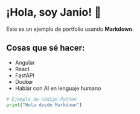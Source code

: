 # ¡Hola, soy Janio! 👋

Este es un ejemplo de portfolio usando **Markdown**.

## Cosas que sé hacer:
- Angular
- React
- FastAPI
- Docker
- Hablar con AI en lenguaje humano

```python
# Ejemplo de código Python
print("Hola desde Markdown")
